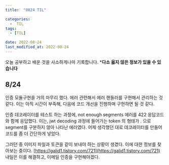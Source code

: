 ```yaml
---
title:  "0824 TIL" 

categories:
  -  TIL
tags:
  - [TIL]

date: 2022-08-24
last_modified_at: 2022-08-24
---
```


오늘 공부하고 배운 것을 사소하게나마 기록합니다. 
***다소 옳지 않은 정보가 있을 수 있습니다**

## 8/24

인증 모듈구현을 거의 마무리 했다. 에러 관련해서 에러 핸들러를 구현해서 관리하는 것 같다. 이는 아직 시간이 부족해, 다음에 코드 개선을 진행하며 구현하면 될 것 같다. 

인증 데코레이터를 테스트 하는 과정에, not enough segments 에러를 422 응답코드와 함께 응답했다. 이는, jwt decoding 과정에 들어가는 token 의 형태가 . 으로 segment를 구분하지 않아 나타난 에러였다. 어제 생각했던 대로 데코레이터를 만들어 코드를 좀 더 간단하게 넣었다. 

그러던 중 이미지 파일과 토큰을 같이 보내야 하는 상황이 생겼다. 이에 대한 정보를 찾아보는 중이다. [https://galid1.tistory.com/721](https://galid1.tistory.com/721) 내일은 이를 해결하고, 이메일 인증을 구현해야겠다.